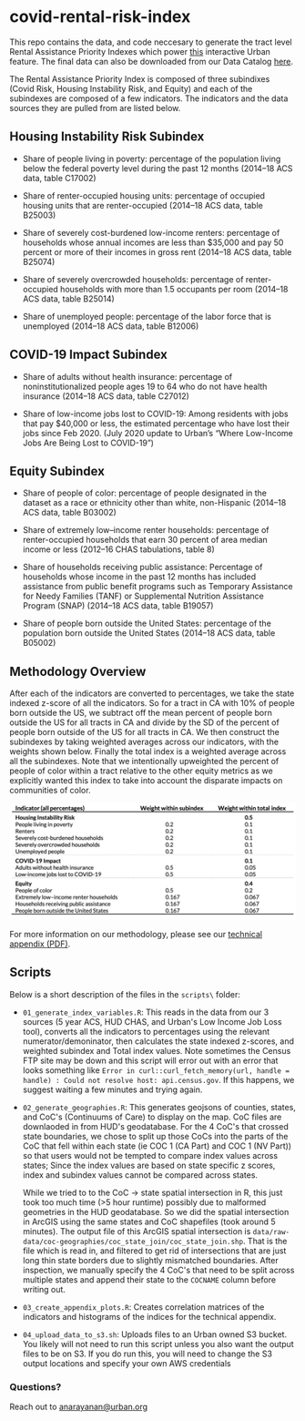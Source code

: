 # covid-rental-risk-index
 

This repo contains the data, and code neccesary to generate the tract level 
Rental Assistance Priority Indexes which power [this](https://www.urban.org/features/where-prioritize-emergency-rental-assistance-keep-renters-their-homes) interactive Urban
feature. The final data can also be downloaded from our
Data Catalog [here](https://datacatalog.urban.org/dataset/rental-assistance-priority-index).

 The Rental Assistance Priority Index is composed of three subindixes
(Covid Risk, Housing Instability Risk, and Equity) and each of the subindexes
are composed of a few indicators. The indicators and the data sources they are
pulled from are listed below. 

## Housing Instability Risk Subindex 
- Share of people living in poverty: percentage of the population living below the federal poverty level during the past 12 months (2014–18 ACS data, table C17002)

- Share of renter-occupied housing units: percentage of occupied housing units that are renter-occupied (2014–18 ACS data, table B25003)

- Share of severely cost-burdened low-income renters: percentage of households whose annual incomes are less than $35,000 and pay 50 percent or more of their incomes in gross rent (2014–18 ACS data, table B25074)

- Share of severely overcrowded households: percentage of renter-occupied households with more than 1.5 occupants per room (2014–18 ACS data, table B25014)

- Share of unemployed people: percentage of the labor force that is unemployed (2014–18 ACS data, table B12006)

## COVID-19 Impact Subindex 

- Share of adults without health insurance: percentage of noninstitutionalized people ages 19 to 64  who do not have health insurance (2014–18 ACS data, table C27012) 

- Share of low-income jobs lost to COVID-19: Among residents with jobs that pay $40,000 or less, the estimated percentage who have lost their jobs since Feb 2020.  (July 2020 update to Urban’s “Where Low-Income Jobs Are Being Lost to COVID-19”) 


## Equity Subindex

- Share of people of color: percentage of people designated in the dataset as a race or ethnicity other than white, non-Hispanic (2014–18 ACS data, table B03002)

- Share of extremely low–income renter households: percentage of renter-occupied households that earn 30 percent of area median income or less (2012–16 CHAS tabulations, table 8)

- Share of households receiving public assistance: Percentage of households whose income in the past 12 months has included assistance from public benefit programs such as Temporary Assistance for Needy Families (TANF) or Supplemental Nutrition Assistance Program (SNAP) (2014–18 ACS data, table B19057)

- Share of people born outside the United States: percentage of the population born outside the United States (2014–18 ACS data, table B05002)



## Methodology Overview

After each of the indicators are converted to percentages, we take the state indexed z-score of all the indicators. So for a tract in CA with 10% of people born outside the US, we subtract off the mean percent of people born outside the US for all tracts in  CA and divide by the SD of the percent of people born outside of the US for all tracts in CA. We then construct the subindexes by taking weighted averages across our indicators, with the weights shown below. Finally the total index is a weighted average across all the subindexes. Note that we intentionally upweighted the percent of people of color within a tract relative to the other equity metrics as we explicitly wanted this index to take into account the disparate impacts on communities of color.

![Image of Weights](/images/indicator_table.png)

For more information on our methodology, please see our [technical appendix (PDF)](https://www.urban.org/sites/default/files/2020/08/24/where_to_prioritize_emergency_rental_assistance_to_keep_renters_in_their_homes_technical_appendix.pdf).

## Scripts

Below is a short description of the files in the `scripts\` folder:


- `01_generate_index_variables.R`: This reads in the data from our 3 sources (5
  year ACS, HUD CHAS, and Urban's Low Income Job Loss tool), converts all the
  indicators to percentages using the relevant numerator/demoninator, then
  calculates the state indexed z-scores, and weighted subindex and Total index
  values. Note sometimes the Census FTP site may be down and this script will
  error out with an error that looks something like `Error in
  curl::curl_fetch_memory(url, handle = handle) : Could not resolve host:
  api.census.gov`. If this happens, we suggest waiting a few minutes and trying
  again.

- `02_generate_geographies.R`: This generates geojsons of counties, states, and
  CoC's (Continuums of Care) to display on the map. CoC files are
  downlaoded in from HUD's geodatabase. For the 4 CoC's that crossed state
  boundaries, we chose to split up those CoCs into the parts of the CoC that
  fell within each state (ie COC 1 (CA Part) and COC 1 (NV Part)) so that users
  would not be tempted to compare index values across states; Since the index
  values are based on state specific z scores, index and subindex values cannot
  be compared across states.
  
  While we tried to to the CoC -> state spatial intersection in R, this just
  took too much time (>5 hour runtime) possibly due to malformed geometries in
  the HUD geodatabase. So we did the spatial intersection in ArcGIS using the
  same states and CoC shapefiles (took around 5 minutes). The output file of
  this ArcGIS spatial intersection is
  `data/raw-data/coc-geographies/coc_state_join/coc_state_join.shp`. That is the
  file which is read in, and filtered to get rid of intersections that are just
  long thin state borders due to slightly mismatched boundaries. After
  inspection, we manually specify the 4 CoC's that need to be split across
  multiple states and
  append their state to the `COCNAME` column before writing out. 

- `03_create_appendix_plots.R`: Creates correlation matrices of the indicators
  and histograms of the indices for the technical appendix.

- `04_upload_data_to_s3.sh`: Uploads files to an Urban owned S3 bucket. You
  likely will not need to run this script unless you also want the output files
  to be on S3. If you do run this, you will need to change the S3 output
  locations and specify your own AWS credentials

### Questions?

Reach out to anarayanan@urban.org




